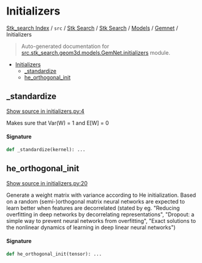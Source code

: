 # Initializers

[Stk_search Index](../../../../../README.md#stk_search-index) / `src` / [Stk Search](../../../index.md#stk-search) / [Stk Search](../../../index.md#stk-search) / [Models](../index.md#models) / [Gemnet](./index.md#gemnet) / Initializers

> Auto-generated documentation for [src.stk_search.geom3d.models.GemNet.initializers](https://github.com/mohammedazzouzi15/STK_search/blob/main/src/stk_search/geom3d/models/GemNet/initializers.py) module.

- [Initializers](#initializers)
  - [_standardize](#_standardize)
  - [he_orthogonal_init](#he_orthogonal_init)

## _standardize

[Show source in initializers.py:4](https://github.com/mohammedazzouzi15/STK_search/blob/main/src/stk_search/geom3d/models/GemNet/initializers.py#L4)

Makes sure that Var(W) = 1 and E[W] = 0

#### Signature

```python
def _standardize(kernel): ...
```



## he_orthogonal_init

[Show source in initializers.py:20](https://github.com/mohammedazzouzi15/STK_search/blob/main/src/stk_search/geom3d/models/GemNet/initializers.py#L20)

Generate a weight matrix with variance according to He initialization.
Based on a random (semi-)orthogonal matrix neural networks
are expected to learn better when features are decorrelated
(stated by eg. "Reducing overfitting in deep networks by decorrelating representations",
"Dropout: a simple way to prevent neural networks from overfitting",
"Exact solutions to the nonlinear dynamics of learning in deep linear neural networks")

#### Signature

```python
def he_orthogonal_init(tensor): ...
```